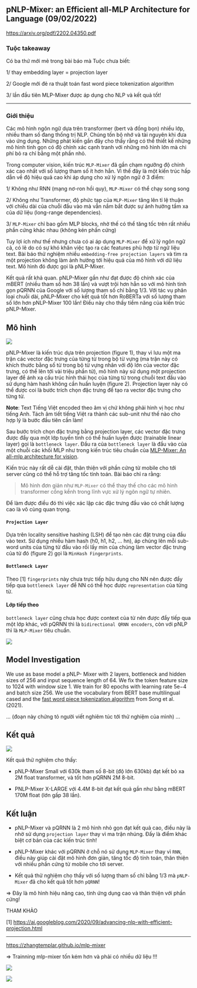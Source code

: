 ## pNLP-Mixer: an Efficient all-MLP Architecture for Language (09/02/2022)

https://arxiv.org/pdf/2202.04350.pdf


### Tuộc takeaway

Có ba thứ mới mẻ trong bài báo mà Tuộc chưa biết:

1/ thay embedding layer = projection layer

2/ Google mới đẻ ra thuật toán fast word piece tokenization algorithm 

3/ lần đầu tiên MLP-Mixer được áp dụng cho NLP và kết quả tốt!

- - -

### Giới thiệu

Các mô hình ngôn ngữ dựa trên transformer (bert và đồng bọn) nhiều lớp, nhiều tham số đang thống trị NLP. Chúng tốn bộ nhớ và tài nguyên khi đưa vào ứng dụng. Những phát kiến gần đây cho thấy rằng có thể thiết kế những mô hình tinh gọn có độ chính xác cạnh tranh với những mô hình lớn mà chi phí bỏ ra chỉ bằng một phần nhỏ.

Trong computer vision, kiến trúc `MLP-Mixer` đã gần chạm ngưỡng độ chính xác cao nhất với số lượng tham số ít hơn hẳn. Vì thế đây là một kiến trúc hấp dẫn về độ hiệu quả cao khi áp dụng cho xử lý ngôn ngữ ở 3 điểm:

1/ Không như RNN (mạng nơ-ron hồi quy), `MLP-Mixer` có thể chạy song song

2/ Không như Transformer, độ phức tạp của `MLP-Mixer` tăng lên tỉ lệ thuận với chiều dài của chuỗi đầu vào mà vẫn nắm bắt được sự ảnh hưởng tầm xa của dữ liệu (long-range dependencies).

3/ `MLP-Mixer` chỉ bao gồm MLP blocks, nhờ thế có thể tăng tốc trên rất nhiều phần cứng khác nhau (không kén phần cứng)


Tuy lợi ích như thế nhưng chưa có ai áp dụng `MLP-Mixer` để xử lý ngôn ngữ cả, có lẽ do có sự khó khăn việc tạo ra các features phù hợp từ ngữ liệu text. Bài báo thử nghiệm nhiều `embedding-free projection layers` và tìm ra một projection không làm ảnh hưởng tới hiệu quả của mô hình với dữ liệu text. Mô hình đó được gọi là pNLP-Mixer.

Kết quả rất khả quan. pNLP-Mixer gần như đạt được độ chính xác của mBERT (nhiều tham số hơn 38 lần) và vượt trội hơn hẳn so với mô hình tinh gọn pQRNN của Google với số lượng tham số chỉ bằng 1/3. Với tác vụ phân loại chuỗi dài, pNLP-Mixer cho kết quả tốt hơn RoBERTa với số lượng tham số lớn hơn pNLP-Mixer 100 lần! Điều này cho thấy tiềm năng của kiến trúc pNLP-Mixer.


## Mô hình

![](_files/pNLP-Mixer.png)

pNLP-Mixer là kiến trúc dựa trên projection (figure 1), thay vì lưu một ma trận các vector đặc trưng của từng từ trong bộ từ vựng (ma trận này có khích thước bằng số từ trong bộ từ vựng nhân với độ lớn của vector đặc trưng, có thể lên tới vài triệu phần tử), mô hình này sử dụng một projection layer để ánh xạ cấu trúc hình thái học của từng từ trong chuỗi text đầu vào sử dụng hàm hash không cần huấn luyện (figure 2). Projection layer này có thể được coi là bước trích chọn đặc trưng để tạo ra vector đặc trưng cho từng từ.

__Note__: Text Tiếng Việt encoded theo âm vị chứ không phải hình vị học như tiếng Anh. Tách âm tiết tiếng Việt ra thành các sub-unit như thế nào cho hợp lý là bước đầu tiên cần làm!

Sau bước trích chọn đặc trưng bằng projection layer, các vector đặc trưng được đẩy qua một lớp tuyến tính có thể huấn luyện được (trainable linear layer) gọi là `bottleneck layer`. Đầu ra của `bottleneck layer` là đầu vào của một chuỗi các khối MLP như trong kiến trúc tiêu chuẩn của [MLP-Mixer: An all-mlp architecture for vision](https://arxiv.org/pdf/2105.01601.pdf).

Kiến trúc này rất dễ cài đặt, thân thiện với phần cứng từ mobile cho tới server cũng có thể hỗ trợ tăng tốc tính toán. Bài báo chỉ ra rằng:

> Mô hình đơn giản như `MLP-Mixer` có thể thay thế cho các 
> mô hình transformer cồng kềnh trong lĩnh vực xử lý ngôn ngữ tự nhiên.

Để làm được điều đó thì việc xác lập các đặc trưng đầu vào có chất lượng cao là vô cùng quan trọng.

#### `Projection Layer`

Dựa trên locality sensitive hashing (LSH) để tạo nên các đặt trưng của đầu vào text. Sử dụng nhiều hàm hash (h0, h1, h2, ... hn), áp chúng lên mỗi sub-word units của từng từ đầu vào rồi lấy min của chúng làm vector đặc trưng của từ đó (figure 2) gọi là `MinHash Fingerprints`.

#### `Bottleneck Layer`

Theo [1] `fingerprints` này chưa trực tiếp hữu dụng cho NN nên được đẩy tiếp qua `bottleneck layer` để NN có thể học được `representation` của từng từ.

#### Lớp tiếp theo

`bottleneck layer` cũng chưa học được context của từ nên được đẩy tiếp qua một lớp khác, với pQRNN thì là `bidirectional QRNN encoders`, còn với pNLP thì là `MLP-Mixer` tiêu chuẩn.

![](_files/pQRNN.png)


## Model Investigation

We use as base model a pNLP- Mixer with 2 layers, bottleneck and hidden sizes of 256 and input sequence length of 64. We fix the token feature size to 1024 with window size 1. We train for 80 epochs with learning rate 5e−4 and batch size 256. We use the vocabulary from BERT base multilingual cased and the [fast word piece tokenization algorithm](https://ai.googleblog.com/2021/12/a-fast-wordpiece-tokenization-system.html) from Song et al. (2021).

... (đoạn này chứng tỏ người viết nghiêm túc tới thử nghiệm của mình) ...


## Kết quả

![](_files/pNLP-Mixer-Result.png)

Kết quả thử nghiệm cho thấy:

* pNLP-Mixer Small với 630k tham số 8-bit (độ lớn 630kb) đạt kết bỏ xa 2M float transformer, và tốt hơn pQRNN 2M 8-bit.

* PNLP-Mixer X-LARGE với 4.4M 8-bit đạt kết quả gần như bằng mBERT 170M float (lớn gấp 38 lần).

## Kết luận

* pNLP-Mixer và pQRNN là 2 mô hình nhỏ gọn đạt kết quả cao, điều này là nhờ sử dụng `projection layer` thay vì ma trận nhúng. Đấy là điểm khác biệt cơ bản của các kiến trúc tinh!

* pNLP-Mixer khác với pQRNN ở chỗ nó sử dụng `MLP-Mixer` thay vì `RNN`, điều này giúp cài đặt mô hình đơn giản, tăng tốc độ tính toán, thân thiện với nhiều phần cứng từ mobile cho tới server.

* Kết quả thử nghiệm cho thấy với số lượng tham số chỉ bằng 1/3 mà `pNLP-Mixer` đã cho kết quả tốt hơn `pQRNN`!

=> Đây là mô hình hiệu năng cao, tính ứng dụng cao và thân thiện với phần cứng!


THAM KHẢO

[1] https://ai.googleblog.com/2020/09/advancing-nlp-with-efficient-projection.html

- - -


https://zhangtemplar.github.io/mlp-mixer

=> Trainning mlp-mixer tốn kém hơn và phải có nhiều dữ liệu !!!

![](_files/MLP-mixer-2.png)

![](_files/MLP-mixer-3.png)
